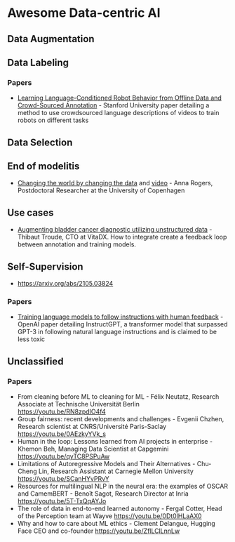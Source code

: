 # Awesome Data-centric AI

## Data Augmentation

## Data Labeling

### Papers

- [Learning Language-Conditioned Robot Behavior from Offline Data and Crowd-Sourced Annotation](https://arxiv.org/abs/2109.01115) - Stanford University paper detailing a method to use crowdsourced language descriptions of videos to train robots on different tasks

## Data Selection

## End of modelitis

- [Changing the world by changing the data](https://bit.ly/3HoNDXJ) and [video](https://youtu.be/rh7eV8KZEZ4) - Anna Rogers, Postdoctoral Researcher at the University of Copenhagen

## Use cases

- [Augmenting bladder cancer diagnostic utilizing unstructured data](https://youtu.be/1SlO5UdYL28) - Thibaut Troude, CTO at VitaDX. How to integrate create a feedback loop between annotation and training models.

## Self-Supervision

- https://arxiv.org/abs/2105.03824

### Papers

- [Training language models to follow instructions with human feedback](https://cdn.openai.com/papers/Training_language_models_to_follow_instructions_with_human_feedback.pdf) - OpenAI paper detailing InstructGPT, a transformer model that surpassed GPT-3 in following natural language instructions and is claimed to be less toxic

## Unclassified

### Papers

- From cleaning before ML to cleaning for ML - Félix Neutatz, Research Associate at Technische Universität Berlin
  https://youtu.be/RN8zpdIO4f4
- Group fairness: recent developments and challenges - Evgenii Chzhen, Research scientist at CNRS/Université Paris-Saclay
  https://youtu.be/0AEzkyYVk_s
- Human in the loop: Lessons learned from AI projects in enterprise - Khemon Beh, Managing Data Scientist at Capgemini
  https://youtu.be/qyTC8PSPuAw
- Limitations of Autoregressive Models and Their Alternatives - Chu-Cheng Lin, Research Assistant at Carnegie Mellon University
  https://youtu.be/SCanHYvPRvY
- Resources for multilingual NLP in the neural era: the examples of OSCAR and CamemBERT - Benoît Sagot, Research Director at Inria
  https://youtu.be/5T-TxQqAYJo
- The role of data in end-to-end learned autonomy - Fergal Cotter, Head of the Perception team at Wayve
  https://youtu.be/0Dt0lHLaAX0
- Why and how to care about ML ethics - Clement Delangue, Hugging Face CEO and co-founder
  https://youtu.be/ZflLClLnnLw
